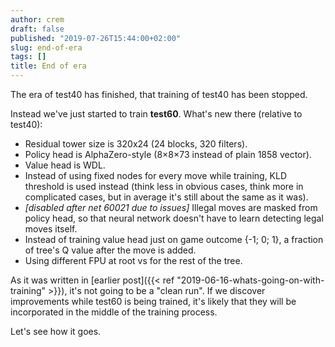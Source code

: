 ```yaml
---
author: crem
draft: false
published: "2019-07-26T15:44:00+02:00"
slug: end-of-era
tags: []
title: End of era
---
```


The era of test40 has finished, that training of test40 has been stopped.

<!--more-->

Instead we've just started to train **test60**. What's new there (relative to
test40):
  * Residual tower size is 320x24 (24 blocks, 320 filters).
  * Policy head is AlphaZero-style (8×8×73 instead of plain 1858 vector).
  * Value head is WDL.
  * Instead of using fixed nodes for every move while training, KLD threshold 
is used instead (think less in obvious cases, think more in complicated cases, 
but in average it's still about the same as it was).
  *  _[disabled after net 60021 due to issues]_ Illegal moves are masked from 
policy head, so that neural network doesn't have to learn detecting legal moves 
itself.
  * Instead of training value head just on game outcome {-1; 0; 1}, a fraction 
of tree's Q value after the move is added.
  * Using different FPU at root vs for the rest of the tree.

As it was written in
[earlier post]({{< ref "2019-06-16-whats-going-on-with-training" >}}), it's not
going to be a "clean run". If we discover improvements while test60 is being
trained, it's likely that they will be incorporated in the middle of the
training process.

Let's see how it goes.
